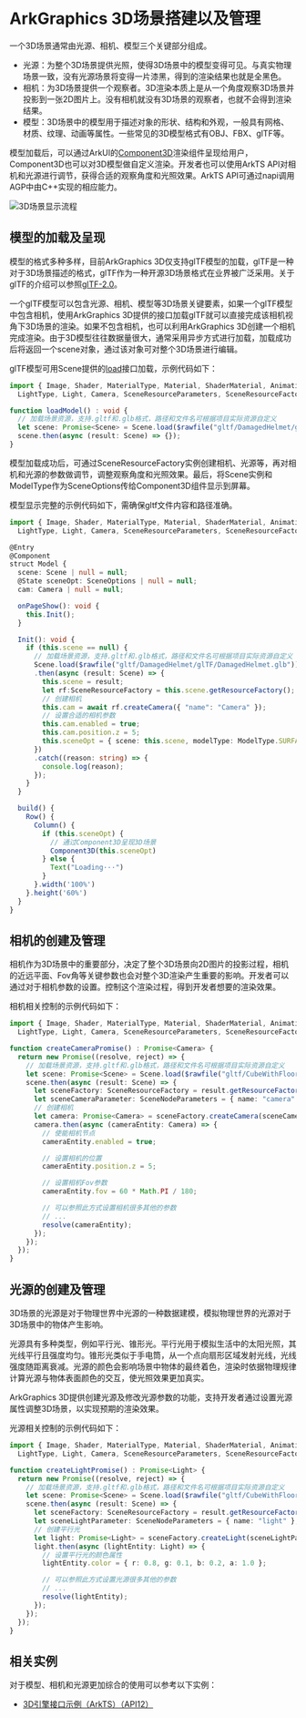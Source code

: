 # ArkGraphics 3D场景搭建以及管理

一个3D场景通常由光源、相机、模型三个关键部分组成。
- 光源：为整个3D场景提供光照，使得3D场景中的模型变得可见。与真实物理场景一致，没有光源场景将变得一片漆黑，得到的渲染结果也就是全黑色。
- 相机：为3D场景提供一个观察者。3D渲染本质上是从一个角度观察3D场景并投影到一张2D图片上。没有相机就没有3D场景的观察者，也就不会得到渲染结果。
- 模型：3D场景中的模型用于描述对象的形状、结构和外观，一般具有网格、材质、纹理、动画等属性。一些常见的3D模型格式有OBJ、FBX、glTF等。

模型加载后，可以通过ArkUI的[Component3D](../reference/apis-arkui/arkui-ts/ts-basic-components-component3d.md)渲染组件呈现给用户，Component3D也可以对3D模型做自定义渲染。开发者也可以使用ArkTS API对相机和光源进行调节，获得合适的观察角度和光照效果。ArkTS API可通过napi调用AGP中由C++实现的相应能力。

![3D场景显示流程](./figures/scene.PNG)

## 模型的加载及呈现
模型的格式多种多样，目前ArkGraphics 3D仅支持glTF模型的加载，glTF是一种对于3D场景描述的格式，glTF作为一种开源3D场景格式在业界被广泛采用。关于glTF的介绍可以参照[glTF-2.0](https://registry.khronos.org/glTF/specs/2.0/glTF-2.0.html)。

一个glTF模型可以包含光源、相机、模型等3D场景关键要素，如果一个glTF模型中包含相机，使用ArkGraphics 3D提供的接口加载glTF就可以直接完成该相机视角下3D场景的渲染。如果不包含相机，也可以利用ArkGraphics 3D创建一个相机完成渲染。由于3D模型往往数据量很大，通常采用异步方式进行加载，加载成功后将返回一个scene对象，通过该对象可对整个3D场景进行编辑。

glTF模型可用Scene提供的[load](../reference/apis-arkgraphics3d/js-apis-inner-scene.md#load)接口加载，示例代码如下：
```ts
import { Image, Shader, MaterialType, Material, ShaderMaterial, Animation, Environment, Container, SceneNodeParameters,
  LightType, Light, Camera, SceneResourceParameters, SceneResourceFactory, Scene, Node } from '@kit.ArkGraphics3D';

function loadModel() : void {
  // 加载场景资源，支持.gltf和.glb格式，路径和文件名可根据项目实际资源自定义
  let scene: Promise<Scene> = Scene.load($rawfile("gltf/DamagedHelmet/glTF/DamagedHelmet.glb"));
  scene.then(async (result: Scene) => {});
}
```

模型加载成功后，可通过SceneResourceFactory实例创建相机、光源等，再对相机和光源的参数做调节，调整观察角度和光照效果。最后，将Scene实例和ModelType作为SceneOptions传给Component3D组件显示到屏幕。

模型显示完整的示例代码如下，需确保gltf文件内容和路径准确。

```ts
import { Image, Shader, MaterialType, Material, ShaderMaterial, Animation, Environment, Container, SceneNodeParameters,
  LightType, Light, Camera, SceneResourceParameters, SceneResourceFactory, Scene, Node } from '@kit.ArkGraphics3D';

@Entry
@Component
struct Model {
  scene: Scene | null = null;
  @State sceneOpt: SceneOptions | null = null;
  cam: Camera | null = null;

  onPageShow(): void {
    this.Init();
  }

  Init(): void {
    if (this.scene == null) {
      // 加载场景资源，支持.gltf和.glb格式，路径和文件名可根据项目实际资源自定义
      Scene.load($rawfile("gltf/DamagedHelmet/glTF/DamagedHelmet.glb"))
      .then(async (result: Scene) => {
        this.scene = result;
        let rf:SceneResourceFactory = this.scene.getResourceFactory();
        // 创建相机
        this.cam = await rf.createCamera({ "name": "Camera" });
        // 设置合适的相机参数
        this.cam.enabled = true;
        this.cam.position.z = 5;
        this.sceneOpt = { scene: this.scene, modelType: ModelType.SURFACE } as SceneOptions;
      })
      .catch((reason: string) => {
        console.log(reason);
      });
    }
  }

  build() {
    Row() {
      Column() {
        if (this.sceneOpt) {
          // 通过Component3D呈现3D场景
          Component3D(this.sceneOpt)
        } else {
          Text("Loading···")
        }
      }.width('100%')
    }.height('60%')
  }
}
```

## 相机的创建及管理

相机作为3D场景中的重要部分，决定了整个3D场景向2D图片的投影过程，相机的近远平面、Fov角等关键参数也会对整个3D渲染产生重要的影响。开发者可以通过对于相机参数的设置。控制这个渲染过程，得到开发者想要的渲染效果。

相机相关控制的示例代码如下：
```ts
import { Image, Shader, MaterialType, Material, ShaderMaterial, Animation, Environment, Container, SceneNodeParameters,
  LightType, Light, Camera, SceneResourceParameters, SceneResourceFactory, Scene, Node } from '@kit.ArkGraphics3D';

function createCameraPromise() : Promise<Camera> {
  return new Promise((resolve, reject) => {
    // 加载场景资源，支持.gltf和.glb格式，路径和文件名可根据项目实际资源自定义
    let scene: Promise<Scene> = Scene.load($rawfile("gltf/CubeWithFloor/glTF/AnimatedCube.glb"));
    scene.then(async (result: Scene) => {
      let sceneFactory: SceneResourceFactory = result.getResourceFactory();
      let sceneCameraParameter: SceneNodeParameters = { name: "camera" };
      // 创建相机
      let camera: Promise<Camera> = sceneFactory.createCamera(sceneCameraParameter);
      camera.then(async (cameraEntity: Camera) => {
        // 使能相机节点
        cameraEntity.enabled = true;

        // 设置相机的位置
        cameraEntity.position.z = 5;

        // 设置相机Fov参数
        cameraEntity.fov = 60 * Math.PI / 180;

        // 可以参照此方式设置相机很多其他的参数
        // ...
        resolve(cameraEntity);
      });
    });
  });
}
```


## 光源的创建及管理

3D场景的光源是对于物理世界中光源的一种数据建模，模拟物理世界的光源对于3D场景中的物体产生影响。

光源具有多种类型，例如平行光、锥形光。平行光用于模拟生活中的太阳光照，其光线平行且强度均匀。锥形光类似于手电筒，从一个点向扇形区域发射光线，光线强度随距离衰减。光源的颜色会影响场景中物体的最终着色，渲染时依据物理规律计算光源与物体表面颜色的交互，使光照效果更加真实。

ArkGraphics 3D提供创建光源及修改光源参数的功能，支持开发者通过设置光源属性调整3D场景，以实现预期的渲染效果。

光源相关控制的示例代码如下：
```ts
import { Image, Shader, MaterialType, Material, ShaderMaterial, Animation, Environment, Container, SceneNodeParameters,
  LightType, Light, Camera, SceneResourceParameters, SceneResourceFactory, Scene, Node } from '@kit.ArkGraphics3D';

function createLightPromise() : Promise<Light> {
  return new Promise((resolve, reject) => {
    // 加载场景资源，支持.gltf和.glb格式，路径和文件名可根据项目实际资源自定义
    let scene: Promise<Scene> = Scene.load($rawfile("gltf/CubeWithFloor/glTF/AnimatedCube.glb"));
    scene.then(async (result: Scene) => {
      let sceneFactory: SceneResourceFactory = result.getResourceFactory();
      let sceneLightParameter: SceneNodeParameters = { name: "light" };
      // 创建平行光
      let light: Promise<Light> = sceneFactory.createLight(sceneLightParameter, LightType.DIRECTIONAL);
      light.then(async (lightEntity: Light) => {
        // 设置平行光的颜色属性
        lightEntity.color = { r: 0.8, g: 0.1, b: 0.2, a: 1.0 };

        // 可以参照此方式设置光源很多其他的参数
        // ...
        resolve(lightEntity);
      });
    });
  });
}
```

<!--RP1-->
## 相关实例

对于模型、相机和光源更加综合的使用可以参考以下实例：
- [3D引擎接口示例（ArkTS）（API12）](https://gitee.com/openharmony/applications_app_samples/tree/master/code/BasicFeature/Graphics/Graphics3d) 
<!--RP1End-->
